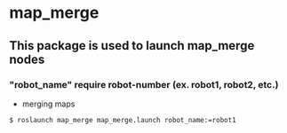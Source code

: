 # map_merge

## This package is used to launch map_merge nodes

### "robot_name" require robot-number (ex. robot1, robot2, etc.)

* merging maps

```
$ roslaunch map_merge map_merge.launch robot_name:=robot1
```
